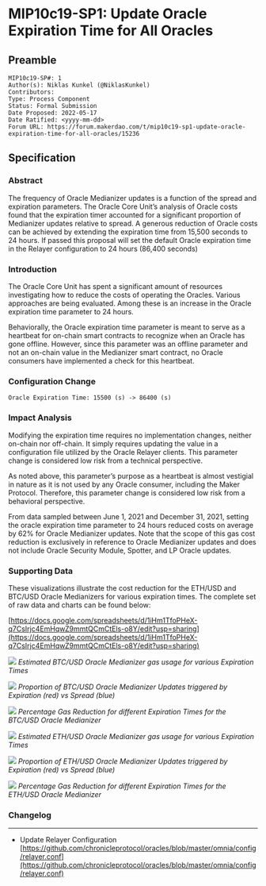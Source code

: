 # MIP10c19-SP1: Update Oracle Expiration Time for All Oracles

## Preamble

```
MIP10c19-SP#: 1
Author(s): Niklas Kunkel (@NiklasKunkel)
Contributors:
Type: Process Component
Status: Formal Submission
Date Proposed: 2022-05-17
Date Ratified: <yyyy-mm-dd>
Forum URL: https://forum.makerdao.com/t/mip10c19-sp1-update-oracle-expiration-time-for-all-oracles/15236
```

## Specification

### Abstract

The frequency of Oracle Medianizer updates is a function of the spread and expiration parameters. The Oracle Core Unit’s analysis of Oracle costs found that the expiration timer accounted for a significant proportion of Medianizer updates relative to spread. A generous reduction of Oracle costs can be achieved by extending the expiration time from 15,500 seconds to 24 hours. If passed this proposal will set the default Oracle expiration time in the Relayer configuration to 24 hours (86,400 seconds)

### Introduction

The Oracle Core Unit has spent a significant amount of resources investigating how to reduce the costs of operating the Oracles. Various approaches are being evaluated. Among these is an increase in the Oracle expiration time parameter to 24 hours.

Behaviorally, the Oracle expiration time parameter is meant to serve as a heartbeat for on-chain smart contracts to recognize when an Oracle has gone offline. However, since this parameter was an offline parameter and not an on-chain value in the Medianizer smart contract, no Oracle consumers have implemented a check for this heartbeat.

### Configuration Change

```solidity
Oracle Expiration Time: 15500 (s) -> 86400 (s)
```

### Impact Analysis

Modifying the expiration time requires no implementation changes, neither on-chain nor off-chain. It simply requires updating the value in a configuration file utilized by the Oracle Relayer clients. This parameter change is considered low risk from a technical perspective.

As noted above, this parameter’s purpose as a heartbeat is almost vestigial in nature as it is not used by any Oracle consumer, including the Maker Protocol. Therefore, this parameter change is considered low risk from a behavioral perspective.

From data sampled between June 1, 2021 and December 31, 2021, setting the oracle expiration time parameter to 24 hours reduced costs on average by 62% for Oracle Medianizer updates. Note that the scope of this gas cost reduction is exclusively in reference to Oracle Medianizer updates and does not include Oracle Security Module, Spotter, and LP Oracle updates. 

### Supporting Data

These visualizations illustrate the cost reduction for the ETH/USD and BTC/USD Oracle Medianizers for various expiration times. The complete set of raw data and charts can be found below:

[https://docs.google.com/spreadsheets/d/1iHm1TfoPHeX-q7CsIrjc4EmHqwZ9mmtQCmCtEls-o8Y/edit?usp=sharing](https://docs.google.com/spreadsheets/d/1iHm1TfoPHeX-q7CsIrjc4EmHqwZ9mmtQCmCtEls-o8Y/edit?usp=sharing)

![](https://github.com/makerdao/mips/blob/master/MIP10/MIP10c19/supporting_materials/SP1/0.png)
*Estimated BTC/USD Oracle Medianizer gas usage for various Expiration Times*

![](https://github.com/makerdao/mips/blob/master/MIP10/MIP10c19/supporting_materials/SP1/1.png)
*Proportion of BTC/USD Oracle Medianizer Updates triggered by Expiration (red) vs Spread (blue)*

![](https://github.com/makerdao/mips/blob/master/MIP10/MIP10c19/supporting_materials/SP1/2.png)
*Percentage Gas Reduction for different Expiration Times for the BTC/USD Oracle Medianizer*

![](https://github.com/makerdao/mips/blob/master/MIP10/MIP10c19/supporting_materials/SP1/3.png)
*Estimated ETH/USD Oracle Medianizer gas usage for various Expiration Times*

![](https://github.com/makerdao/mips/blob/master/MIP10/MIP10c19/supporting_materials/SP1/4.png)
*Proportion of ETH/USD Oracle Medianizer Updates triggered by Expiration (red) vs Spread (blue)*

![](https://github.com/makerdao/mips/blob/master/MIP10/MIP10c19/supporting_materials/SP1/5.png)
*Percentage Gas Reduction for different Expiration Times for the ETH/USD Oracle Medianizer*

### **Changelog**
***
- Update Relayer Configuration [https://github.com/chronicleprotocol/oracles/blob/master/omnia/config/relayer.conf](https://github.com/chronicleprotocol/oracles/blob/master/omnia/config/relayer.conf)